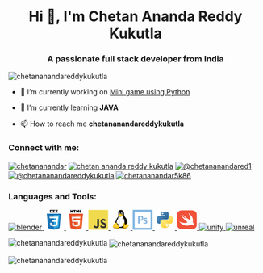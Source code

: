 <h1 align="center">Hi 👋, I'm Chetan Ananda Reddy Kukutla</h1>
<h3 align="center">A passionate full stack developer from India</h3>

<p align="left"> <img src="https://komarev.com/ghpvc/?username=chetananandareddykukutla&label=Profile%20views&color=0e75b6&style=flat" alt="chetananandareddykukutla" /> </p>

- 🔭 I’m currently working on [Mini game using Python](https://github.com/ChetanAnandaReddyKukutla/MiniGame-Roll_A_Dice)

- 🌱 I’m currently learning **JAVA**

- 📫 How to reach me **chetananandareddykukutla**

<h3 align="left">Connect with me:</h3>
<p align="left">
<a href="https://twitter.com/chetananandar" target="blank"><img align="center" src="https://raw.githubusercontent.com/rahuldkjain/github-profile-readme-generator/master/src/images/icons/Social/twitter.svg" alt="chetananandar" height="30" width="40" /></a>
<a href="https://linkedin.com/in/chetan ananda reddy kukutla" target="blank"><img align="center" src="https://raw.githubusercontent.com/rahuldkjain/github-profile-readme-generator/master/src/images/icons/Social/linked-in-alt.svg" alt="chetan ananda reddy kukutla" height="30" width="40" /></a>
<a href="https://www.hackerrank.com/@chetananandared1" target="blank"><img align="center" src="https://raw.githubusercontent.com/rahuldkjain/github-profile-readme-generator/master/src/images/icons/Social/hackerrank.svg" alt="@chetananandared1" height="30" width="40" /></a>
<a href="https://www.hackerearth.com/@chetananandareddykukutla" target="blank"><img align="center" src="https://raw.githubusercontent.com/rahuldkjain/github-profile-readme-generator/master/src/images/icons/Social/hackerearth.svg" alt="@chetananandareddykukutla" height="30" width="40" /></a>
<a href="https://auth.geeksforgeeks.org/user/chetananandar5k86" target="blank"><img align="center" src="https://raw.githubusercontent.com/rahuldkjain/github-profile-readme-generator/master/src/images/icons/Social/geeks-for-geeks.svg" alt="chetananandar5k86" height="30" width="40" /></a>
</p>

<h3 align="left">Languages and Tools:</h3>
<p align="left"> <a href="https://www.blender.org/" target="_blank" rel="noreferrer"> <img src="https://download.blender.org/branding/community/blender_community_badge_white.svg" alt="blender" width="40" height="40"/> </a> <a href="https://www.w3schools.com/css/" target="_blank" rel="noreferrer"> <img src="https://raw.githubusercontent.com/devicons/devicon/master/icons/css3/css3-original-wordmark.svg" alt="css3" width="40" height="40"/> </a> <a href="https://www.w3.org/html/" target="_blank" rel="noreferrer"> <img src="https://raw.githubusercontent.com/devicons/devicon/master/icons/html5/html5-original-wordmark.svg" alt="html5" width="40" height="40"/> </a> <a href="https://developer.mozilla.org/en-US/docs/Web/JavaScript" target="_blank" rel="noreferrer"> <img src="https://raw.githubusercontent.com/devicons/devicon/master/icons/javascript/javascript-original.svg" alt="javascript" width="40" height="40"/> </a> <a href="https://www.linux.org/" target="_blank" rel="noreferrer"> <img src="https://raw.githubusercontent.com/devicons/devicon/master/icons/linux/linux-original.svg" alt="linux" width="40" height="40"/> </a> <a href="https://www.photoshop.com/en" target="_blank" rel="noreferrer"> <img src="https://raw.githubusercontent.com/devicons/devicon/master/icons/photoshop/photoshop-line.svg" alt="photoshop" width="40" height="40"/> </a> <a href="https://www.python.org" target="_blank" rel="noreferrer"> <img src="https://raw.githubusercontent.com/devicons/devicon/master/icons/python/python-original.svg" alt="python" width="40" height="40"/> </a> <a href="https://developer.apple.com/swift/" target="_blank" rel="noreferrer"> <img src="https://raw.githubusercontent.com/devicons/devicon/master/icons/swift/swift-original.svg" alt="swift" width="40" height="40"/> </a> <a href="https://unity.com/" target="_blank" rel="noreferrer"> <img src="https://www.vectorlogo.zone/logos/unity3d/unity3d-icon.svg" alt="unity" width="40" height="40"/> </a> <a href="https://unrealengine.com/" target="_blank" rel="noreferrer"> <img src="https://raw.githubusercontent.com/kenangundogan/fontisto/036b7eca71aab1bef8e6a0518f7329f13ed62f6b/icons/svg/brand/unreal-engine.svg" alt="unreal" width="40" height="40"/> </a> </p>

<p><img align="left" src="https://github-readme-stats.vercel.app/api/top-langs?username=chetananandareddykukutla&show_icons=true&locale=en&layout=compact" alt="chetananandareddykukutla" /></p>

<p>&nbsp;<img align="center" src="https://github-readme-stats.vercel.app/api?username=chetananandareddykukutla&show_icons=true&locale=en" alt="chetananandareddykukutla" /></p>

<p><img align="center" src="https://github-readme-streak-stats.herokuapp.com/?user=chetananandareddykukutla&" alt="chetananandareddykukutla" /></p>
